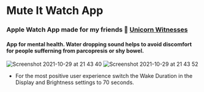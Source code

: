 # Mute It Watch App
### Apple Watch App made for my friends 🦄  [Unicorn Witnesses](https://unicornwitnesses.com/) 
#### App for mental health. Water dropping sound helps to avoid discomfort for people sufferning from parcopresis or shy bowel.


  ![Screenshot 2021-10-29 at 21 43 40](https://user-images.githubusercontent.com/85921199/139490877-5937e56a-8b68-4025-b5c2-ea60a05fe93b.png)
  ![Screenshot 2021-10-29 at 21 43 52](https://user-images.githubusercontent.com/85921199/139490880-676f5a98-4ff0-4c35-b6a9-19a36aea2524.png)

- For the most positive user experience switch the Wake Duration in the Display and Brightness settings to 70 seconds.
